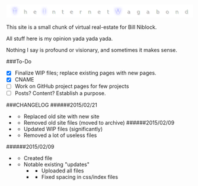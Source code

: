 ![The Internet Vagabond](src/images/TIV_GitHub_Readme.png)

This site is a small chunk of virtual real-estate for Bill Niblock.

All stuff here is my opinion yada yada yada.

Nothing I say is profound or visionary, and sometimes it makes sense.

###To-Do
* [X] Finalize WIP files; replace existing pages with new pages.
* [X] CNAME
* [ ] Work on GitHub project pages for few projects
* [ ] Posts? Content? Establish a purpose.

###CHANGELOG
######2015/02/21
* + Replaced old site with new site
* - Removed old site files (moved to archive)
######2015/02/09
* + Updated WIP files (significantly)
* - Removed a lot of useless files

######2015/02/09
* + Created file
* + Notable existing "updates"
    * + Uploaded all files
    * + Fixed spacing in css/index files
